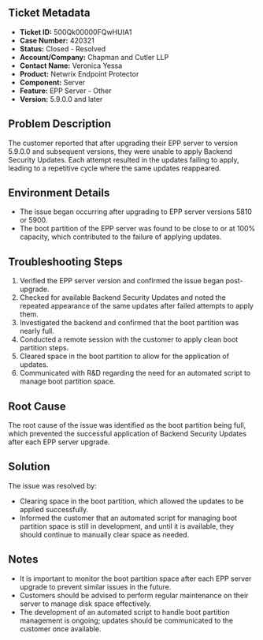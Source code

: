 ## Ticket Metadata
- **Ticket ID:** 500Qk00000FQwHUIA1
- **Case Number:** 420321
- **Status:** Closed - Resolved
- **Account/Company:** Chapman and Cutler LLP
- **Contact Name:** Veronica Yessa
- **Product:** Netwrix Endpoint Protector
- **Component:** Server
- **Feature:** EPP Server - Other
- **Version:** 5.9.0.0 and later

## Problem Description
The customer reported that after upgrading their EPP server to version 5.9.0.0 and subsequent versions, they were unable to apply Backend Security Updates. Each attempt resulted in the updates failing to apply, leading to a repetitive cycle where the same updates reappeared.

## Environment Details
- The issue began occurring after upgrading to EPP server versions 5810 or 5900.
- The boot partition of the EPP server was found to be close to or at 100% capacity, which contributed to the failure of applying updates.

## Troubleshooting Steps
1. Verified the EPP server version and confirmed the issue began post-upgrade.
2. Checked for available Backend Security Updates and noted the repeated appearance of the same updates after failed attempts to apply them.
3. Investigated the backend and confirmed that the boot partition was nearly full.
4. Conducted a remote session with the customer to apply clean boot partition steps.
5. Cleared space in the boot partition to allow for the application of updates.
6. Communicated with R&D regarding the need for an automated script to manage boot partition space.

## Root Cause
The root cause of the issue was identified as the boot partition being full, which prevented the successful application of Backend Security Updates after each EPP server upgrade.

## Solution
The issue was resolved by:
- Clearing space in the boot partition, which allowed the updates to be applied successfully.
- Informed the customer that an automated script for managing boot partition space is still in development, and until it is available, they should continue to manually clear space as needed.

## Notes
- It is important to monitor the boot partition space after each EPP server upgrade to prevent similar issues in the future.
- Customers should be advised to perform regular maintenance on their server to manage disk space effectively.
- The development of an automated script to handle boot partition management is ongoing; updates should be communicated to the customer once available.